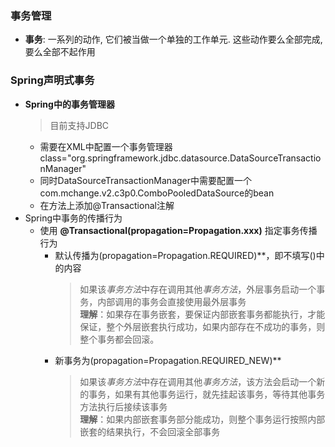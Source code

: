 ### 事务管理
  + **事务**: 一系列的动作, 它们被当做一个单独的工作单元. 这些动作要么全部完成, 要么全部不起作用
  
### Spring声明式事务
  + **Spring中的事务管理器**
    > 目前支持JDBC</br>
    + 需要在XML中配置一个事务管理器class="org.springframework.jdbc.datasource.DataSourceTransactionManager"</br>
    + 同时DataSourceTransactionManager中需要配置一个com.mchange.v2.c3p0.ComboPooledDataSource的bean</br>
    + 在方法上添加@Transactional注解
  + Spring中事务的传播行为
    + 使用 **@Transactional(propagation=Propagation.xxx)** 指定事务传播行为
      + 默认传播为(propagation=Propagation.REQUIRED)**，即不填写()中的内容
        > 如果该*事务方法*中存在调用其他*事务方法*，外层事务启动一个事务，内部调用的事务会直接使用最外层事务<br>**理解**：如果存在事务嵌套，要保证内部嵌套事务都能执行，才能保证，整个外层嵌套执行成功，如果内部存在不成功的事务，则整个事务都会回滚。
      + 新事务为(propagation=Propagation.REQUIRED_NEW)**
        > 如果该*事务方法*中存在调用其他*事务方法*，该方法会启动一个新的事务，如果有其他事务运行，就先挂起该事务，等待其他事务方法执行后接续该事务<br>**理解**：如果内部嵌套事务部分能成功，则整个事务运行按照内部嵌套的结果执行，不会回滚全部事务

